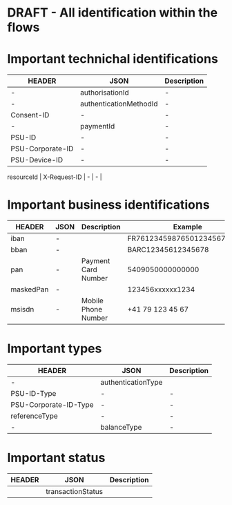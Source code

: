 # DRAFT - All identification within the flows

# Important technichal identifications

|      HEADER      |          JSON          | Description |
| ---------------- | ---------------------- | ----------- |
| -                | authorisationId        | -           |
| -                | authenticationMethodId | -           |
| Consent-ID       | -                      | -           |
| -                | paymentId              | -           |
| PSU-ID           | -                      | -           |
| PSU-Corporate-ID | -                      | -           |
| PSU-Device-ID    | -                      | -           |
resourceId
| X-Request-ID     | -                      | -           |


# Important business identifications
|  HEADER   | JSON |     Description     |           Example           |
| --------- | ---- | ------------------- | --------------------------- |
| iban      | -    |                     | FR7612345987650123456789014 |
| bban      | -    |                     | BARC12345612345678          |
| pan       | -    | Payment Card Number | 5409050000000000            |
| maskedPan | -    |                     | 123456xxxxxx1234            |
| msisdn    | -    | Mobile Phone Number | +41 79 123 45 67            |

# Important types

| HEADER |       JSON        | Description |
| ------ | ----------------- | ----------- |
| -                     | authenticationType |   |
| PSU-ID-Type           | -                  | - |
| PSU-Corporate-ID-Type | -                  | - |
| referenceType         | -                  | - |
| -         | balanceType | - |


# Important status

| HEADER |       JSON        | Description |
| ------ | ----------------- | ----------- |
|        | transactionStatus |             |
